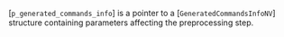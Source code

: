 [`p_generated_commands_info`] is a pointer to a
[`GeneratedCommandsInfoNV`] structure containing parameters
affecting the preprocessing step.